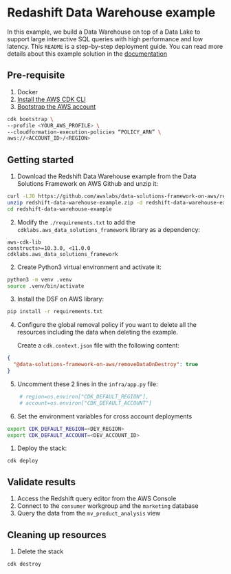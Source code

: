 # Redashift Data Warehouse example 

In this example, we build a Data Warehouse on top of a Data Lake to support large interactive SQL queries with high performance and low latency. This `README` is a step-by-step deployment guide. You can read more details about this example solution in the [documentation](https://awslabs.github.io/data-solutions-framework-on-aws/docs/examples/redshift-data-warehouse)

## Pre-requisite

1. Docker
2. [Install the AWS CDK CLI](https://docs.aws.amazon.com/cdk/v2/guide/getting_started.html#getting_started_install)
3. [Bootstrap the AWS account](https://docs.aws.amazon.com/cdk/v2/guide/bootstrapping.html)

```bash
cdk bootstrap \
--profile <YOUR_AWS_PROFILE> \
--cloudformation-execution-policies “POLICY_ARN” \
aws://<ACCOUNT_ID>/<REGION>
```

## Getting started

1. Download the Redshift Data Warehouse example from the Data Solutions Framework on AWS Github and unzip it:

```bash
curl -LJO https://github.com/awslabs/data-solutions-framework-on-aws/releases/latest/download/redshift-data-warehouse-example.zip
unzip redshift-data-warehouse-example.zip -d redshift-data-warehouse-example
cd redshift-data-warehouse-example
```

2. Modify the `./requirements.txt` to add the `cdklabs.aws_data_solutions_framework` library as a dependency:

```
aws-cdk-lib
constructs>=10.3.0, <11.0.0
cdklabs.aws_data_solutions_framework
```

2. Create Python3 virtual environment and activate it:

```bash
python3 -m venv .venv 
source .venv/bin/activate 
```

3. Install the DSF on AWS library:

```bash
pip install -r requirements.txt 
```

4. Configure the global removal policy if you want to delete all the resources including the data when deleting the example.


   Create a `cdk.context.json` file with the following content:

```json
{
  "@data-solutions-framework-on-aws/removeDataOnDestroy": true
}
```

5. Uncomment these 2 lines in the `infra/app.py` file:

```python
    # region=os.environ["CDK_DEFAULT_REGION"],
    # account=os.environ["CDK_DEFAULT_ACCOUNT"]
```
   
6. Set the environment variables for cross account deployments

```bash
export CDK_DEFAULT_REGION=<DEV_REGION>
export CDK_DEFAULT_ACCOUNT=<DEV_ACCOUNT_ID> 
```

1. Deploy the stack:

```
cdk deploy
```

## Validate results

1. Access the Redshift query editor from the AWS Console
2. Connect to the `consumer` workgroup and the `marketing` database
3. Query the data from the `mv_product_analysis` view 

## Cleaning up resources 

1. Delete the stack
   
```
cdk destroy
```
